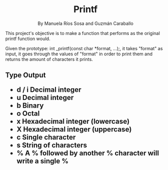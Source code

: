 <h1 align="center">Printf</h1>
 <p align="center">
    By Manuela Ríos Sosa and Guzmán Caraballo
 </p>
</div>
<!-- ABOUT -->

This project's objective is to make a function that performs as the original printf function would.

Given the prototype: int _printf(const char *format, ...);, it takes "format" as input, it goes through the values of "format" in order to print them and returns the amount of characters it prints.

<h2 Supported Types</h2>

Type	Output
* d / i	Decimal integer
* u	Decimal integer
* b	Binary
* o	Octal
* x	Hexadecimal integer (lowercase)
* X	Hexadecimal integer (uppercase)
* c	Single character
* s	String of characters
* %	A % followed by another % character will write a single %

